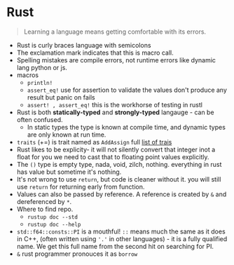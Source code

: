 # Rust

> Learning a language means getting comfortable with its errors.

- Rust is curly braces language with semicolons
- The exclamation mark indicates that this is macro call.
- Spelling mistakes are compile errors, not runtime errors like dynamic lang python or js.
- macros  
  - `println!`
  - `assert_eq!` use for assertion to validate the values don't produce any result but panic on fails 
  - `assert! , assert_eq!` this is the workhorse of testing in rustl
- Rust is both **statically-typed** and **strongly-typed** langauge - can be often confused.
  - In static types the type is known at compile time, and dynamic types are only known at run time.
- `traits` (+=) is trait named as `AddAssign` full [list of trais ](https://doc.rust-lang.org/std/ops/index.html)
- Rust likes to be explicity- it will not silently convert that integer inot a float for you we need to cast that to floating point values explicitly.
- The `()` type is empty type, nada, void, zilch, nothing. everything in rust has value but sometime it's nothing.
- It's not wrong to use `return`, but code is cleaner without it. you will still use `return` for returning early from function.
- Values can also be passed by reference. A reference is created by `&` and dereferenced by `*`.
- Where to find repo.
  - `rustup doc --std`
  - `rustup doc --help`
- `std::f64::consts::PI` is a mouthful! `::` means much the same as it does in C++, (often written using `'.'` in other languages) - it is a fully qualified name. We get this full name from the second hit on searching for PI.
- `&` rust programmer pronouces it as `borrow`